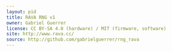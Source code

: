 ```yaml
---
layout: pid
title: RAVA RNG v1
owner: Gabriel Guerrer
license: CC BY-SA 4.0 (hardware) / MIT (firmware, software)
site: http://www.rava.cc/
source: http://github.com/gabrielguerrer/rng_rava
---
```

